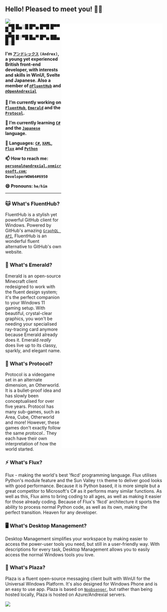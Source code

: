 ## Hello! Pleased to meet you! 🧑‍💻

<img align="left" src="https://user-images.githubusercontent.com/71598437/186357128-9a20d82a-5a27-4b37-a64f-8fc88f1f1f8d.png" width="250"/>

<img align="right" src="/github-metrics.svg" width="325" />

▄▀█ █▄░█ █▀▄ █▀█ █▀▀ ▀▄▀  
█▀█ █░▀█ █▄▀ █▀▄ ██▄ █░█

#### I'm [`アンドレックス`](https://github.com/DeveloperWOW64) `(Andrex)`, a young yet experienced British front-end developer, with interests and skills in WinUI, Svelte and Japanese. Also a member of [`@FluentHub`](https://github.com/FluentHub/FluentHub) and [`@OpenAndrexial`](https://github.com/OpenAndrexial)


**🔭 I’m currently working on [`FluentHub`](https://github.com/FluentHub/FluentHub), [`Emerald`](https://github.com/OpenAndrexial/Emerald) and the [`Protocol`](https://github.com/OpenAndrexial/Protocol).**

**🌱 I’m currently learning [`C#`](https://wikipedia.org/wiki/C_Sharp_(programming_language)) and the [`Japanese`](https://wikipedia.org/wiki/Japanese_language) language.**

**🦜 Languages: [`C#`](https://wikipedia.org/wiki/C_Sharp_(programming_language)), [`XAML`](https://en.wikipedia.org/wiki/Extensible_Application_Markup_Language), [`Flux`](https://github.com/OpenAndrexial/Flux) and [`Python`](https://en.wikipedia.org/wiki/Python_(programming_language))**

**📫 How to reach me: [`personal@andrexial.onmicrosoft.com`](mailto:personal@andrexial.onmicrosoft.com); `DeveloperWOW64#6950`**

**😄 Pronouns: `he/him`**

---

### 🐱 What's FluentHub?

<!--[`Github`](https://github.com/FluentHub/FluentHub), [`Download`](https://github.com/FluentHub/FluentHub/releases), [`Microsoft Store`](https://www.microsoft.com/store/productId/9NKB9HX8RJZ3)-->

FluentHub is a stylish yet powerful GitHub client for Windows. Powered by GitHub's amazing [`GraphQL API`](https://github.com/octokit/octokit.graphql.net), FluentHub is an wonderful fluent alternative to GitHub's own website.

### 💎 What's Emerald?

Emerald is an open-source Minecraft client redesigned to work with the fluent design system; it's the perfect companion to your Windows 11 gaming setup. With beautiful, crystal-clear graphics, you won't be needing your specialised ray-tracing card anymore because Emerald already does it. Emerald *really* does live up to its classy, sparkly, and elegant name.

### 🔗 What's Protocol?

Protocol is a videogame set in an alternate dimension, an Otherworld. It is a bullet-proof idea and has slowly been conceptualised for over five years. Protocol has many sub-games, such as Area, Cube, Otherworld and more! However, these games don't exactly follow the same *protocol*.. They each have their own interpretation of how the world started.

### ⚡ What's Flux?

Flux - making the world's best 'fkcd' programming language. Flux utilises Python's module feature and the Sun Valley `ttk` theme to deliver good looks with good performance. Because it is Python based, it is more simple but a great competitor to Microsoft's C# as it performs many similar functions. As well as this, Flux aims to bring coding to all ages, as well as making it easier for those already coding. Because of Flux's 'fkcd' architecture it sports the ability to process normal Python code, as well as its own, making the perfect transition. Heaven for any developer.

### 🖥️ What's Desktop Management?

Desktop Management simplifies your workspace by making easier to access the power-user tools you need, but still in a user-friendly way. With descriptions for every task, Desktop Management allows you to easily access the normal Windows tools you love.

### 🎍 What's Plaza?

Plaza is a fluent open-source messaging client built with WinUI for the Universal Windows Platform. It's also designed for Windows Phone and is an easy to use app.
Plaza is based on [`Noobsenger`](https://github.com/NoobNotFound), but rather than being hosted locally, Plaza is hosted on Azure/Andrexial servers.

<!--
**DeveloperWOW64/DeveloperWOW64** is a ✨ _special_ ✨ repository because its `README.md` (this file) appears on your GitHub profile.

Here are some ideas to get you started:

- 🔭 I’m currently working on ...
- 🌱 I’m currently learning ...
- 👯 I’m looking to collaborate on ...
- 🤔 I’m looking for help with ...
- 💬 Ask me about ...
- 📫 How to reach me: ...
- 😄 Pronouns: ...
- ⚡ Fun fact: ...
-->

![](https://hit.yhype.me/github/profile?user_id=71598437)

